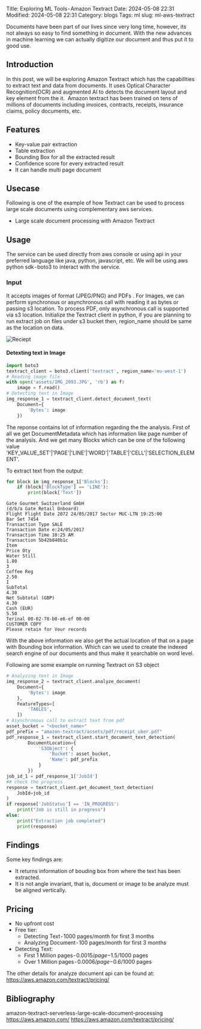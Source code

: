 Title: Exploring ML Tools - Amazon Textract
Date: 2024-05-08 22:31
Modified: 2024-05-08 22:31
Category: blogs
Tags: ml
slug: ml-aws-textract

Documents have been part of our lives since very long time, however, its not always so easy to find something in document. With the new advances in machine learning we can actually digitize our document and thus put it to good use.

## Introduction

In this post, we will be exploring Amazon Textract which has the capabilities to extract text and data from documents. It uses Optical Character Recognition(OCR) and augmented AI to detects the document layout and key element from the it. 
Amazon textract has been trained on tens of millions of documents including invoices, contracts, receipts, insurance claims, policy documents, etc.

## Features

* Key-value pair extraction
* Table extraction
* Bounding Box for all the extracted result
* Confidence score for every extracted result
* It can handle multi page document

## Usecase

Following is one of the example of how Textract can be used to process large scale documents using complementary aws services.

* Large scale document processing with Amazon Textract

## Usage

The service can be used directly from aws console or using api in your preferred language like java, python, javascript, etc. We will be using aws python sdk - boto3 to interact with the service.

### Input

It accepts images of format (JPEG/PNG) and PDFs .
For Images, we can perform synchronous or asynchronous call with reading it as bytes or passing s3 location.
To process PDF, only asynchronous call is supported via s3 location.
Initialize the Textract client in python, if you are planning to run extract job on files under s3 bucket then, region_name should be same as the location on data.

![Reciept]({attach}../../../resources/data_science/exploring-ml-tools/aws-textract/assets/IMG_2093.JPG)

#### Detexting text in Image

```python
import boto3
textract_client = boto3.client('textract', region_name='eu-west-1')
# Reading image file
with open('assets/IMG_2093.JPG', 'rb') as f:
    image = f.read()
# Detecting text in Image
img_response_1 = textract_client.detect_document_text(
    Document={
        'Bytes': image
    })
```
The reponse contains lot of information regarding the the analysis. First of all we get DocumentMetadata which has information like page number of the analysis. And we get many Blocks which can be one of the following value 'KEY_VALUE_SET'|'PAGE'|'LINE'|'WORD'|'TABLE'|'CELL'|'SELECTION_ELEMENT'. 

To extract text from the output:

```python
for block in img_response_1['Blocks']:
    if (block['BlockType'] == 'LINE'):
        print(block['Text'])
```

```text
Gate Gourmet Switzerland GmbH
(d/b/a Gate Retail Onboard)
Flight Flight Date 2072 24/05/2017 Sector MUC-LTN 19:25:00
Bar Set 7454
Transaction Type SALE
Transaction Date e:24/05/2017
Transaction Time 10:25 AM
Transaction 5b42b840b1c
Item
Price Oty
Water Still
1.80
3
Coffee Reg
2.50
I
SubTotal
4.30
Net Subtotal (GBP)
4.30
Cash (EUR)
5.50
Terinal 00-02-78-b0-e6-ef 00-00
CUSTOMER COPY
Please retain for Vour records
```

With the above information we also get the actual location of that on a page with Bounding box information. Which can we used to create the indexed search engine of our documents and thus make it searchable on word level.

Following are some example on running Textract on S3 object

```python
# Analyzing text in Image
img_response_2 = textract_client.analyze_document(
    Document={
        'Bytes': image
    },
    FeatureTypes=[
        'TABLES',
    ])
# Asynchronous call to extract text from pdf
asset_bucket = "<bucket_name>"
pdf_prefix = "amazon-textract/assets/pdf/receipt_uber.pdf"
pdf_response_1 = textract_client.start_document_text_detection(
        DocumentLocation={
            'S3Object': {
                'Bucket': asset_bucket,
                'Name': pdf_prefix
            }
        })
job_id_1 = pdf_response_1['JobId']
## check the progress
response = textract_client.get_document_text_detection(
    JobId=job_id
)
if response['JobStatus'] == 'IN_PROGRESS':
    print("Job is still in progress")
else:
    print("Extraction job completed")
    print(response)
```

## Findings

Some key findings are:
* It returns information of bouding box from where the text has been extracted.
* It is not angle invariant, that is, document or image to be analyze must be aligned vertically.

## Pricing

* No upfront cost
* Free tier: 
    * Detecting Text - 1000 pages/month for first 3 months
    * Analyzing Document - 100 pages/month for first 3 months
* Detecting Text: 
    * First 1 Million pages - $0.0015/page - $1.5/1000 pages
    * Over 1 Million pages - $0.0006/page - $0.6/1000 pages

The other details for analyze document api can be found at: https://aws.amazon.com/textract/pricing/

## Bibliography

amazon-textract-serverless-large-scale-document-processing
https://aws.amazon.com/
https://aws.amazon.com/textract/pricing/
